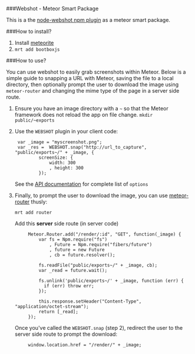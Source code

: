 ###Webshot - Meteor Smart Package

This is a the [node-webshot npm plugin](https://npmjs.org/package/webshot) as a meteor smart package.

###How to install?

1. Install [meteorite](https://github.com/oortcloud/meteorite)
2. `mrt add bootboxjs`

###How to use?

You can use webshot to easily grab screenshots within Meteor. Below is a simple guide to snapping a URL with Meteor, saving the file to a local directory, then optionally prompt the user to download the image using `meteor-router` and changing the mime type of the page in a server side route.

1. Ensure you have an image directory with a `~` so that the Meteor framework does not reload the app on file change.
	`mkdir public/~exports`

2. Use the `WEBSHOT` plugin in your client code:

		var _image = "myscreenshot.png";
		var _res =  WEBSHOT.snap("http://url_to_capture", "public/exports~/" + _image, {
				screenSize: {
					width: 300
					, height: 300
				});

	See the [API documentation](https://npmjs.org/package/webshot) for complete list of `options`

3. Finally, to prompt the user to download the image, you can use [meteor-router](https://github.com/tmeasday/meteor-router) thusly:

	`mrt add router`
	
	Add this **server** side route (in server code)

			Meteor.Router.add("/render/:id", "GET", function(_image) {
				var fs = Npm.require("fs")
					, Future = Npm.require("fibers/future")
					, future = new Future
					, cb = future.resolver();
	
				fs.readFile("public/exports~/" + _image, cb);
				var _read = future.wait();
	
				fs.unlink('public/exports~/' + _image, function (err) {
				  if (err) throw err;
				});
	
				this.response.setHeader("Content-Type", "application/octet-stream");
				return [_read];
			});

	Once you've called the `WEBSHOT.snap` (step 2), redirect the user to the server side route to prompt the download:

			window.location.href = "/render/" + _image;
